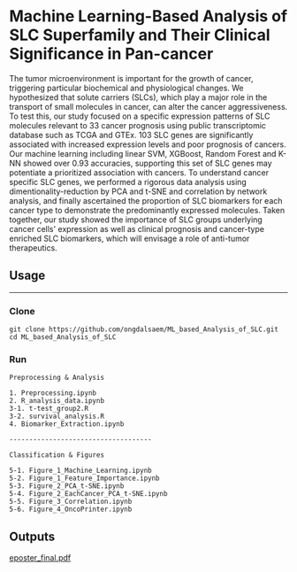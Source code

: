 # Machine Learning-Based Analysis of SLC Superfamily and Their Clinical Significance in Pan-cancer

The tumor microenvironment is important for the growth of cancer, triggering particular biochemical and physiological changes. We hypothesized that solute carriers (SLCs), which play a major role in the transport of small molecules in cancer, can alter the cancer aggressiveness. To test this, our study focused on a
specific expression patterns of SLC molecules relevant to 33 cancer prognosis using public transcriptomic database such as TCGA and GTEx. 103 SLC genes are significantly associated with increased expression levels and poor prognosis of cancers. Our machine learning including linear SVM, XGBoost, Random Forest and K-NN showed over 0.93 accuracies, supporting this set of SLC genes may potentiate a prioritized association with cancers. To understand cancer specific SLC genes, we performed a rigorous data analysis using dimentionality-reduction by PCA and t-SNE and correlation by network analysis, and finally ascertained the proportion of SLC biomarkers for each cancer type to demonstrate the predominantly expressed molecules. Taken together, our study showed the importance of SLC groups underlying cancer cells' expression as well as clinical prognosis and cancer-type enriched SLC biomarkers, which will envisage a role of anti-tumor therapeutics.


## Usage

----

### Clone

```
git clone https://github.com/ongdalsaem/ML_based_Analysis_of_SLC.git
cd ML_based_Analysis_of_SLC
```

### Run

```
Preprocessing & Analysis

1. Preprocessing.ipynb
2. R_analysis_data.ipynb
3-1. t-test_group2.R
3-2. survival_analysis.R
4. Biomarker_Extraction.ipynb

------------------------------------

Classification & Figures

5-1. Figure_1_Machine_Learning.ipynb	
5-2. Figure_1_Feature_Importance.ipynb	
5-3. Figure_2_PCA_t-SNE.ipynb	
5-4. Figure_2_EachCancer_PCA_t-SNE.ipynb	
5-5. Figure_3_Correlation.ipynb	
5-6. Figure_4_OncoPrinter.ipynb

```

## Outputs

[eposter_final.pdf](https://github.com/hyz218/ML_based_Analysis_of_SLC/files/7264266/eposter_final.pdf)
